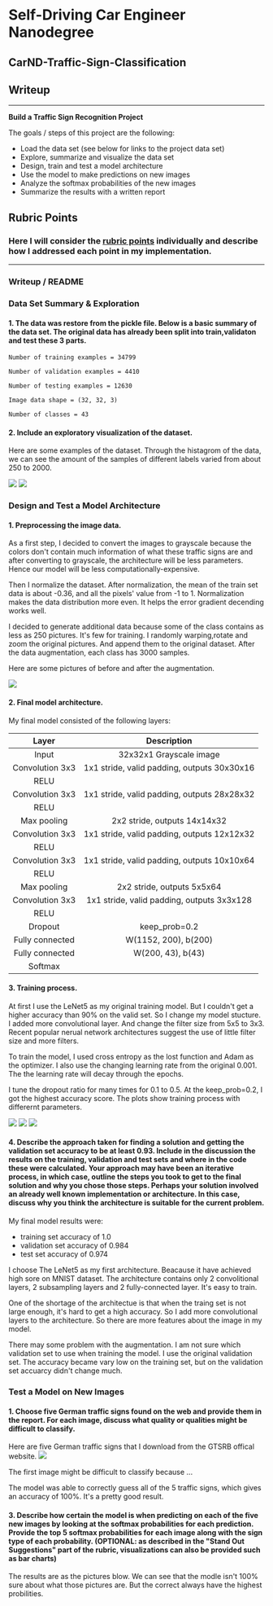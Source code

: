 # **Self-Driving Car Engineer** Nanodegree
## CarND-Traffic-Sign-Classification

## Writeup
---

**Build a Traffic Sign Recognition Project**

The goals / steps of this project are the following:
* Load the data set (see below for links to the project data set)
* Explore, summarize and visualize the data set
* Design, train and test a model architecture
* Use the model to make predictions on new images
* Analyze the softmax probabilities of the new images
* Summarize the results with a written report



## Rubric Points
### Here I will consider the [rubric points](https://review.udacity.com/#!/rubrics/481/view) individually and describe how I addressed each point in my implementation.  

---
### Writeup / README


### Data Set Summary & Exploration

#### 1. The data was restore from the pickle file. Below is a basic summary of the data set. The original data has already been split into train,validaton and test these 3 parts.

    Number of training examples = 34799 
    
    Number of validation examples = 4410
    
    Number of testing examples = 12630
    
    Image data shape = (32, 32, 3)
    
    Number of classes = 43

#### 2. Include an exploratory visualization of the dataset.

Here are some examples of the dataset. Through the histagrom of the data, we can see the amount of the samples of different labels varied from about 250 to 2000.

<img src="for writeup/examples of data.png">

<img src="for writeup/data distribution.png">

### Design and Test a Model Architecture

#### 1. Preprocessing the image data. 

As a first step, I decided to convert the images to grayscale because the colors don't contain much information of what these traffic signs are and after converting to grayscale, the architecture will be less parameters. Hence our model will be less computationally-expensive.


Then I normalize the dataset. After normalization, the mean of the train set data is about -0.36, and all the pixels' value from -1 to 1. Normalization makes the data distribution more even. It helps the error gradient decending  works well.

I decided to generate additional data because some of the class contains as less as 250 pictures. It's few for training. I randomly warping,rotate and zoom the original pictures. And append them to the original dataset. After the data augmentation, each class has 3000 samples.

Here are some pictures of before and after the augmentation.

<img src="for writeup/data augmentation.png">

#### 2. Final model architecture.
 My final model consisted of the following layers:

| Layer         		|     Description	        					| 
|:---------------------:|:---------------------------------------------:| 
| Input         		| 32x32x1 Grayscale image   					|
| Convolution 3x3     	| 1x1 stride, valid padding, outputs 30x30x16 	|
| RELU					|												|
| Convolution 3x3     	| 1x1 stride, valid padding, outputs 28x28x32 	|
| RELU					|												|
| Max pooling	      	| 2x2 stride,  outputs 14x14x32 				|
| Convolution 3x3     	| 1x1 stride, valid padding, outputs 12x12x32 	|
| RELU					|												|
| Convolution 3x3     	| 1x1 stride, valid padding, outputs 10x10x64 	|
| RELU					|												|
| Max pooling	      	| 2x2 stride,  outputs 5x5x64 				    |
| Convolution 3x3     	| 1x1 stride, valid padding, outputs 3x3x128 	|
| RELU					|												|
| Dropout               | keep_prob=0.2                                 |
| Fully connected		| W(1152, 200), b(200) 							|
| Fully connected		| W(200, 43), b(43)		    					|
| Softmax				|												|



#### 3. Training process.

At first I use the LeNet5 as my original training model. But I couldn't get a higher accuracy than 90% on the valid set. So I change my model stucture. I added more convolutional layer. And change the filter size from 5x5 to 3x3. Recent popular nerual network architectures suggest the use of  little filter size and more filters.

To train the model, I used cross entropy as the lost function and Adam as the optimizer. I also use the changing learning rate from the original 0.001. The the learning rate will decay through the epochs.

I tune the dropout ratio for many times for 0.1 to 0.5. At the keep_prob=0.2, I got the highest accuracy score. The plots show training process with differernt parameters.

<img src="for writeup/acc-dp=0.5.png">
<img src="for writeup/acc-dp=0.3.png">
<img src="for writeup/acc-dp=0.2.png">

#### 4. Describe the approach taken for finding a solution and getting the validation set accuracy to be at least 0.93. Include in the discussion the results on the training, validation and test sets and where in the code these were calculated. Your approach may have been an iterative process, in which case, outline the steps you took to get to the final solution and why you chose those steps. Perhaps your solution involved an already well known implementation or architecture. In this case, discuss why you think the architecture is suitable for the current problem.

My final model results were:
* training set accuracy of 1.0
* validation set accuracy of 0.984
* test set accuracy of 0.974

I choose The LeNet5 as my first architecture. Beacause it have achieved high sore on MNIST dataset. The architecture contains only 2 convolitional layers, 2 subsampling layers and 2 fully-connected layer. It's easy to train.

One of the shortage of the architectue is that when the traing set is not large enough, it's hard to get a high accuracy. So I add more convolutional layers to the architecture. So there are more features about the image in my model.

There may some problem with the augmentation. I am not sure which validation set to use when training the model. I use the original validation set. The accuracy became vary low on the training set, but on  the validation set accuarcy didn't change much.

 

### Test a Model on New Images

#### 1. Choose five German traffic signs found on the web and provide them in the report. For each image, discuss what quality or qualities might be difficult to classify.

Here are five German traffic signs that I download from the GTSRB  offical website.
<img src="for writeup/new images.png">


The first image might be difficult to classify because ...

The model was able to correctly guess all of the 5 traffic signs, which gives an accuracy of 100%. It's a pretty good result.

#### 3. Describe how certain the model is when predicting on each of the five new images by looking at the softmax probabilities for each prediction. Provide the top 5 softmax probabilities for each image along with the sign type of each probability. (OPTIONAL: as described in the "Stand Out Suggestions" part of the rubric, visualizations can also be provided such as bar charts)

The results are as the pictures blow. We can see that the modle isn't 100% sure about what those pictures are. But the correct always have the highest probilities.




